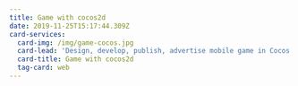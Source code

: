 ```yaml
---
title: Game with cocos2d
date: 2019-11-25T15:17:44.309Z
card-services:
  card-img: /img/game-cocos.jpg
  card-lead: 'Design, develop, publish, advertise mobile game in Cocos game engine.'
  card-title: Game with cocos2d
  tag-card: web
---
```


